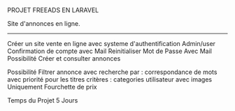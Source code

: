PROJET FREEADS EN LARAVEL

Site d'annonces en ligne.

---------
Créer un site vente en ligne avec systeme d'authentification Admin/user
Confirmation de compte avec Mail
Reinitialiser Mot de Passe Avec Mail
Possibilité Créer et consulter annonces

Possibilité Filtrer annonce avec recherche par :
correspondance de mots avec priorité pour les titres
critères :
categories
utilisateur
avec images Uniquement
Fourchette de prix

Temps du Projet 5 Jours